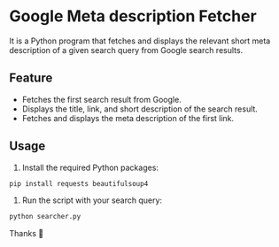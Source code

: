 # Google Meta description Fetcher

It is a Python program that fetches and displays the relevant short meta description of a given search query from Google search results.

## Feature

- Fetches the first search result from Google.
- Displays the title, link, and short description of the search result.
- Fetches and displays the meta description of the first link.

## Usage

 1. Install the required Python packages:

 ```bash
 pip install requests beautifulsoup4
 ```

 1. Run the script with your search query:
 
 ```bash
 python searcher.py
 ```

 Thanks 🙏